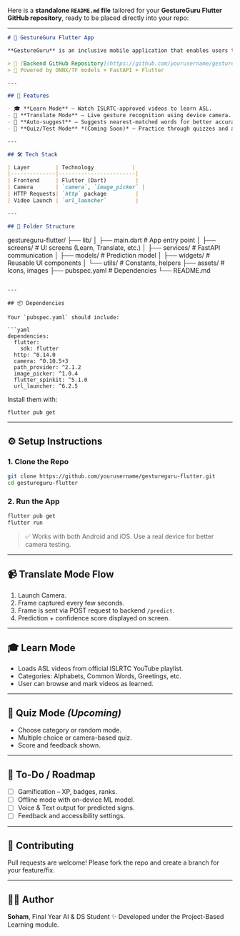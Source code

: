 Here is a **standalone `README.md` file** tailored for your **GestureGuru Flutter GitHub repository**, ready to be placed directly into your repo:

---

```markdown
# 📱 GestureGuru Flutter App

**GestureGuru** is an inclusive mobile application that enables users to **learn and translate American Sign Language (ASL)** in real-time. This Flutter-based frontend interacts with a FastAPI-powered backend to provide accurate gesture recognition using machine learning.

> 🔗 [Backend GitHub Repository](https://github.com/yourusername/gestureguru-python)  
> 🧠 Powered by ONNX/TF models + FastAPI + Flutter

---

## 🚀 Features

- 🎓 **Learn Mode** – Watch ISLRTC-approved videos to learn ASL.
- 🤳 **Translate Mode** – Live gesture recognition using device camera.
- 🧠 **Auto-suggest** – Suggests nearest-matched words for better accuracy.
- 🧪 **Quiz/Test Mode** *(Coming Soon)* – Practice through quizzes and accuracy testing.

---

## 🛠️ Tech Stack

| Layer        | Technology            |
|--------------|------------------------|
| Frontend     | Flutter (Dart)         |
| Camera       | `camera`, `image_picker` |
| HTTP Requests| `http` package         |
| Video Launch | `url_launcher`         |

---

## 📁 Folder Structure

```

gestureguru-flutter/
├── lib/
│   ├── main.dart                # App entry point
│   ├── screens/                 # UI screens (Learn, Translate, etc.)
│   ├── services/                # FastAPI communication
│   ├── models/                  # Prediction model
│   ├── widgets/                 # Reusable UI components
│   └── utils/                   # Constants, helpers
├── assets/                      # Icons, images
├── pubspec.yaml                 # Dependencies
└── README.md

````

---

## 📦 Dependencies

Your `pubspec.yaml` should include:

```yaml
dependencies:
  flutter:
    sdk: flutter
  http: ^0.14.0
  camera: ^0.10.5+3
  path_provider: ^2.1.2
  image_picker: ^1.0.4
  flutter_spinkit: ^5.1.0
  url_launcher: ^6.2.5
````

Install them with:

```bash
flutter pub get
```

---

## ⚙️ Setup Instructions

### 1. Clone the Repo

```bash
git clone https://github.com/yourusername/gestureguru-flutter.git
cd gestureguru-flutter
```

### 2. Run the App

```bash
flutter pub get
flutter run
```

> ✅ Works with both Android and iOS. Use a real device for better camera testing.

---


## 📹 Translate Mode Flow

1. Launch Camera.
2. Frame captured every few seconds.
3. Frame is sent via POST request to backend `/predict`.
4. Prediction + confidence score displayed on screen.

---

## 🎓 Learn Mode

* Loads ASL videos from official ISLRTC YouTube playlist.
* Categories: Alphabets, Common Words, Greetings, etc.
* User can browse and mark videos as learned.

---

## 🧪 Quiz Mode *(Upcoming)*

* Choose category or random mode.
* Multiple choice or camera-based quiz.
* Score and feedback shown.

---

## 🚧 To-Do / Roadmap

* [ ] Gamification – XP, badges, ranks.
* [ ] Offline mode with on-device ML model.
* [ ] Voice & Text output for predicted signs.
* [ ] Feedback and accessibility settings.

---

## 🤝 Contributing

Pull requests are welcome! Please fork the repo and create a branch for your feature/fix.

---

## 👨‍💻 Author

**Soham**, Final Year AI & DS Student
✨ Developed under the Project-Based Learning module.

```


